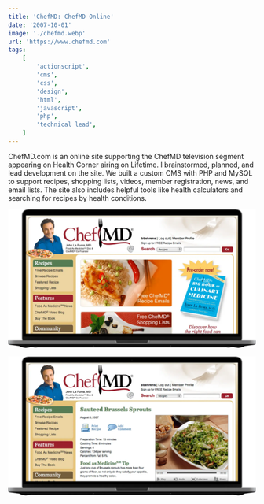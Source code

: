 ```yaml
---
title: 'ChefMD: ChefMD Online'
date: '2007-10-01'
image: './chefmd.webp'
url: 'https://www.chefmd.com'
tags:
    [
        'actionscript',
        'cms',
        'css',
        'design',
        'html',
        'javascript',
        'php',
        'technical lead',
    ]
---
```


ChefMD.com is an online site supporting the ChefMD television segment appearing on Health Corner airing on Lifetime. I brainstormed, planned, and lead development on the site. We built a custom CMS with PHP and MySQL to support recipes, shopping lists, videos, member registration, news, and email lists. The site also includes helpful tools like health calculators and searching for recipes by health conditions.

![ChefMD Website Homepage](./chefmd-1.webp)

![ChefMD Website Recipie Page](./chefmd-2.webp)

